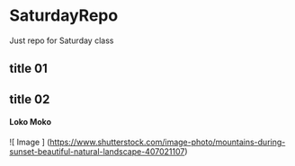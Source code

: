 # SaturdayRepo
Just repo for Saturday class
## title 01
## title 02
#### Loko Moko

![ Image ] (https://www.shutterstock.com/image-photo/mountains-during-sunset-beautiful-natural-landscape-407021107)


